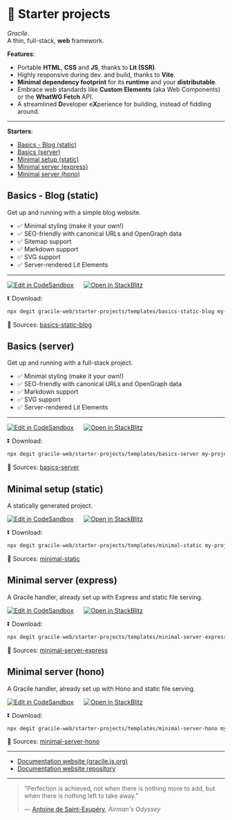 # 🎇 Starter projects

<div class="git-only">

*Gracile*.  
A thin, full-stack, **web** framework.

**Features**:

- Portable **HTML**, **CSS** and **JS**, thanks to **Lit (SSR)**.
- Highly responsive during dev. and build, thanks to **Vite**.
- **Minimal dependency footprint** for its **runtime** and your **distributable**.
- Embrace web standards like **Custom Elements** (aka Web Components) or the **WhatWG Fetch** API.
- A streamlined **D**eveloper e**X**perience for building, instead of fiddling around.

---

**Starters**:


  - [Basics - Blog (static)](#basics---blog-static)
  - [Basics (server)](#basics-server)
  - [Minimal setup (static)](#minimal-setup-static)
  - [Minimal server (express)](#minimal-server-express)
  - [Minimal server (hono)](#minimal-server-hono)

</div>

<section class="cards">


<div class="card"><div class="card-content">

## Basics - Blog (static)

Get up and running with a simple blog website.


- ✅ Minimal styling (make it your own!)
- ✅ SEO-friendly with canonical URLs and OpenGraph data
- ✅ Sitemap support
- ✅ Markdown support
- ✅ SVG support
- ✅ Server-rendered Lit Elements

---

<div>

[![Edit in CodeSandbox](https://codesandbox.io/static/img/play-codesandbox.svg)](https://codesandbox.io/s/github/gracile-web/starter-projects/tree/main/templates/basics-static-blog?embed=1)
&nbsp;&nbsp;&nbsp;&nbsp;
[![Open in StackBlitz](https://developer.stackblitz.com/img/open_in_stackblitz.svg)](https://stackblitz.com/github/gracile-web/starter-projects/tree/main/templates/basics-static-blog)

</div>

⏬ Download:

```sh
npx degit gracile-web/starter-projects/templates/basics-static-blog my-project
```

📑 Sources: [basics-static-blog](https://github.com/gracile-web/starter-projects/tree/main/templates/basics-static-blog)

</div></div>

<div class="card"><div class="card-content">

## Basics (server)

Get up and running with a full-stack project.


- ✅ Minimal styling (make it your own!)
- ✅ SEO-friendly with canonical URLs and OpenGraph data
- ✅ Markdown support
- ✅ SVG support
- ✅ Server-rendered Lit Elements

---

<div>

[![Edit in CodeSandbox](https://codesandbox.io/static/img/play-codesandbox.svg)](https://codesandbox.io/s/github/gracile-web/starter-projects/tree/main/templates/basics-server?embed=1)
&nbsp;&nbsp;&nbsp;&nbsp;
[![Open in StackBlitz](https://developer.stackblitz.com/img/open_in_stackblitz.svg)](https://stackblitz.com/github/gracile-web/starter-projects/tree/main/templates/basics-server)

</div>

⏬ Download:

```sh
npx degit gracile-web/starter-projects/templates/basics-server my-project
```

📑 Sources: [basics-server](https://github.com/gracile-web/starter-projects/tree/main/templates/basics-server)

</div></div>

<div class="card"><div class="card-content">

## Minimal setup (static)

A statically generated project.



<div>

[![Edit in CodeSandbox](https://codesandbox.io/static/img/play-codesandbox.svg)](https://codesandbox.io/s/github/gracile-web/starter-projects/tree/main/templates/minimal-static?embed=1)
&nbsp;&nbsp;&nbsp;&nbsp;
[![Open in StackBlitz](https://developer.stackblitz.com/img/open_in_stackblitz.svg)](https://stackblitz.com/github/gracile-web/starter-projects/tree/main/templates/minimal-static)

</div>

⏬ Download:

```sh
npx degit gracile-web/starter-projects/templates/minimal-static my-project
```

📑 Sources: [minimal-static](https://github.com/gracile-web/starter-projects/tree/main/templates/minimal-static)

</div></div>

<div class="card"><div class="card-content">

## Minimal server (express)

A Gracile handler, already set up with Express and static file serving.



<div>

[![Edit in CodeSandbox](https://codesandbox.io/static/img/play-codesandbox.svg)](https://codesandbox.io/s/github/gracile-web/starter-projects/tree/main/templates/minimal-server-express?embed=1)
&nbsp;&nbsp;&nbsp;&nbsp;
[![Open in StackBlitz](https://developer.stackblitz.com/img/open_in_stackblitz.svg)](https://stackblitz.com/github/gracile-web/starter-projects/tree/main/templates/minimal-server-express)

</div>

⏬ Download:

```sh
npx degit gracile-web/starter-projects/templates/minimal-server-express my-project
```

📑 Sources: [minimal-server-express](https://github.com/gracile-web/starter-projects/tree/main/templates/minimal-server-express)

</div></div>

<div class="card"><div class="card-content">

## Minimal server (hono)

A Gracile handler, already set up with Hono and static file serving.



<div>

[![Edit in CodeSandbox](https://codesandbox.io/static/img/play-codesandbox.svg)](https://codesandbox.io/s/github/gracile-web/starter-projects/tree/main/templates/minimal-server-hono?embed=1)
&nbsp;&nbsp;&nbsp;&nbsp;
[![Open in StackBlitz](https://developer.stackblitz.com/img/open_in_stackblitz.svg)](https://stackblitz.com/github/gracile-web/starter-projects/tree/main/templates/minimal-server-hono)

</div>

⏬ Download:

```sh
npx degit gracile-web/starter-projects/templates/minimal-server-hono my-project
```

📑 Sources: [minimal-server-hono](https://github.com/gracile-web/starter-projects/tree/main/templates/minimal-server-hono)

</div></div>

</section>

<div class="git-only">

---

- [Documentation website (gracile.js.org)](https://gracile.js.org/)
- [Documentation website repository](https://github.com/gracile-web/website)

---

> “Perfection is achieved, not when there is nothing more to add,
> but when there is nothing left to take away.”
>
> ― [Antoine de Saint-Exupéry](https://en.wikipedia.org/wiki/Antoine_de_Saint-Exup%C3%A9ry), _Airman's Odyssey_

</div>
